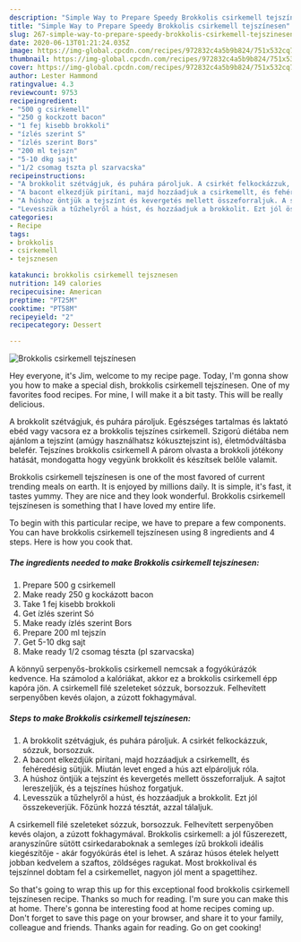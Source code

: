 ```yaml
---
description: "Simple Way to Prepare Speedy Brokkolis csirkemell tejszínesen"
title: "Simple Way to Prepare Speedy Brokkolis csirkemell tejszínesen"
slug: 267-simple-way-to-prepare-speedy-brokkolis-csirkemell-tejszinesen
date: 2020-06-13T01:21:24.035Z
image: https://img-global.cpcdn.com/recipes/972832c4a5b9b824/751x532cq70/brokkolis-csirkemell-tejszinesen-recept-foto.jpg
thumbnail: https://img-global.cpcdn.com/recipes/972832c4a5b9b824/751x532cq70/brokkolis-csirkemell-tejszinesen-recept-foto.jpg
cover: https://img-global.cpcdn.com/recipes/972832c4a5b9b824/751x532cq70/brokkolis-csirkemell-tejszinesen-recept-foto.jpg
author: Lester Hammond
ratingvalue: 4.3
reviewcount: 9753
recipeingredient:
- "500 g csirkemell"
- "250 g kockzott bacon"
- "1 fej kisebb brokkoli"
- "ízlés szerint S"
- "ízlés szerint Bors"
- "200 ml tejszn"
- "5-10 dkg sajt"
- "1/2 csomag tszta pl szarvacska"
recipeinstructions:
- "A brokkolit szétvágjuk, és puhára pároljuk. A csirkét felkockázzuk, sózzuk, borsozzuk."
- "A bacont elkezdjük pirítani, majd hozzáadjuk a csirkemellt, és fehéredésig sütjük. Miután levet enged a hús azt elpároljuk róla."
- "A húshoz öntjük a tejszínt és kevergetés mellett összeforraljuk. A sajtot lereszeljük, és a tejszínes húshoz forgatjuk."
- "Levesszük a tűzhelyről a húst, és hozzáadjuk a brokkolit. Ezt jól összekeverjük. Főzünk hozzá tésztát, azzal tálaljuk."
categories:
- Recipe
tags:
- brokkolis
- csirkemell
- tejsznesen

katakunci: brokkolis csirkemell tejsznesen 
nutrition: 149 calories
recipecuisine: American
preptime: "PT25M"
cooktime: "PT58M"
recipeyield: "2"
recipecategory: Dessert

---
```



![Brokkolis csirkemell tejszínesen](https://img-global.cpcdn.com/recipes/972832c4a5b9b824/751x532cq70/brokkolis-csirkemell-tejszinesen-recept-foto.jpg)

Hey everyone, it's Jim, welcome to my recipe page. Today, I'm gonna show you how to make a special dish, brokkolis csirkemell tejszínesen. One of my favorites food recipes. For mine, I will make it a bit tasty. This will be really delicious.

A brokkolit szétvágjuk, és puhára pároljuk. Egészséges tartalmas és laktató ebéd vagy vacsora ez a brokkolis tejszínes csirkemell. Szigorú diétába nem ajánlom a tejszínt (amúgy használhatsz kókusztejszint is), életmódváltásba belefér. Tejszínes brokkolis csirkemell A párom olvasta a brokkoli jótékony hatását, mondogatta hogy vegyünk brokkolit és készítsek belőle valamit.

Brokkolis csirkemell tejszínesen is one of the most favored of current trending meals on earth. It is enjoyed by millions daily. It is simple, it's fast, it tastes yummy. They are nice and they look wonderful. Brokkolis csirkemell tejszínesen is something that I have loved my entire life.


To begin with this particular recipe, we have to prepare a few components. You can have brokkolis csirkemell tejszínesen using 8 ingredients and 4 steps. Here is how you cook that.

<!--inarticleads1-->

##### The ingredients needed to make Brokkolis csirkemell tejszínesen:

1. Prepare 500 g csirkemell
1. Make ready 250 g kockázott bacon
1. Take 1 fej kisebb brokkoli
1. Get ízlés szerint Só
1. Make ready ízlés szerint Bors
1. Prepare 200 ml tejszín
1. Get 5-10 dkg sajt
1. Make ready 1/2 csomag tészta (pl szarvacska)


A könnyű serpenyős-brokkolis csirkemell nemcsak a fogyókúrázók kedvence. Ha számolod a kalóriákat, akkor ez a brokkolis csirkemell épp kapóra jön. A csirkemell filé szeleteket sózzuk, borsozzuk. Felhevített serpenyőben kevés olajon, a zúzott fokhagymával. 

<!--inarticleads2-->

##### Steps to make Brokkolis csirkemell tejszínesen:

1. A brokkolit szétvágjuk, és puhára pároljuk. A csirkét felkockázzuk, sózzuk, borsozzuk.
1. A bacont elkezdjük pirítani, majd hozzáadjuk a csirkemellt, és fehéredésig sütjük. Miután levet enged a hús azt elpároljuk róla.
1. A húshoz öntjük a tejszínt és kevergetés mellett összeforraljuk. A sajtot lereszeljük, és a tejszínes húshoz forgatjuk.
1. Levesszük a tűzhelyről a húst, és hozzáadjuk a brokkolit. Ezt jól összekeverjük. Főzünk hozzá tésztát, azzal tálaljuk.


A csirkemell filé szeleteket sózzuk, borsozzuk. Felhevített serpenyőben kevés olajon, a zúzott fokhagymával. Brokkolis csirkemell: a jól fűszerezett, aranyszínűre sütött csirkedaraboknak a semleges ízű brokkoli ideális kiegészítője - akár fogyókúrás étel is lehet. A száraz húsos ételek helyett jobban kedvelem a szaftos, zöldséges ragukat. Most brokkolival és tejszínnel dobtam fel a csirkemellet, nagyon jól ment a spagettihez. 

So that's going to wrap this up for this exceptional food brokkolis csirkemell tejszínesen recipe. Thanks so much for reading. I'm sure you can make this at home. There's gonna be interesting food at home recipes coming up. Don't forget to save this page on your browser, and share it to your family, colleague and friends. Thanks again for reading. Go on get cooking!
